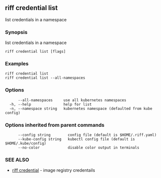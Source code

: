 ## riff credential list

list credentials in a namespace

### Synopsis

list credentials in a namespace

```
riff credential list [flags]
```

### Examples

```
riff credential list
riff credential list --all-namespaces
```

### Options

```
      --all-namespaces     use all kubernetes namespaces
  -h, --help               help for list
  -n, --namespace string   kubernetes namespace (defaulted from kube config)
```

### Options inherited from parent commands

```
      --config string        config file (default is $HOME/.riff.yaml)
      --kube-config string   kubectl config file (default is $HOME/.kube/config)
      --no-color             disable color output in terminals
```

### SEE ALSO

* [riff credential](riff_credential.md)	 - image registry credentails

